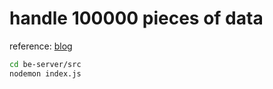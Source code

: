 # handle 100000 pieces of data

reference: [blog](https://medium.com/frontend-canteen/if-the-backend-api-returns-100-000-records-at-one-time-how-should-we-handle-it-in-the-frontend-fab21218fe2)

```bash
cd be-server/src
nodemon index.js
```

